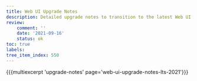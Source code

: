 ```yaml
---
title: Web UI Upgrade Notes
description: Detailed upgrade notes to transition to the latest Web UI version.
review:
    comment: ''
    date: '2021-09-16'
    status: ok
toc: true
labels:
tree_item_index: 550
---
```


{{{multiexcerpt 'upgrade-notes' page='web-ui-upgrade-notes-lts-2021'}}}

